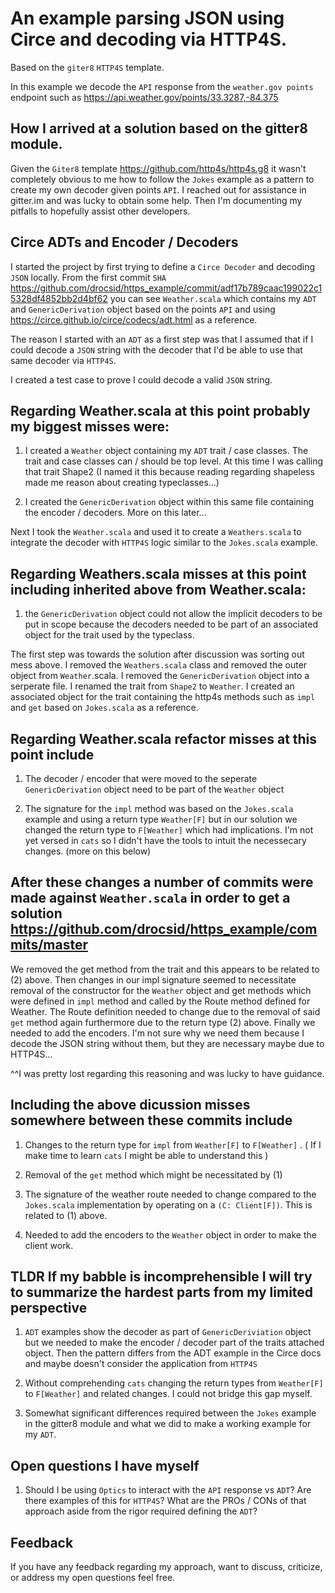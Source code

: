 # An example parsing JSON using Circe and decoding via HTTP4S. 

Based on the `giter8` `HTTP4S` template.

In this example we decode the `API` response from the `weather.gov points` endpoint such as https://api.weather.gov/points/33.3287,-84.375


## How I arrived at a solution based on the gitter8 module.

Given the `Giter8` template https://github.com/http4s/http4s.g8 it wasn't completely obvious to me how to follow the `Jokes` example as a pattern to create my own decoder given points `API`. I reached out for assistance in gitter.im and was lucky to obtain some help. Then I'm documenting my pitfalls to hopefully assist other developers.


## Circe ADTs and Encoder / Decoders

I started the project by first trying to define a `Circe Decoder` and decoding `JSON` locally. From the first commit `SHA` https://github.com/drocsid/https_example/commit/adf17b789caac199022c15328df4852bb2d4bf62 you can see `Weather.scala` which contains my `ADT` and `GenericDerivation` object based on the points `API` and using https://circe.github.io/circe/codecs/adt.html as a reference. 

The reason I started with an `ADT` as a first step was that I assumed that if I could decode a `JSON` string with the decoder that I'd be able to use that same decoder via `HTTP4S`.

I created a test case to prove I could decode a valid `JSON` string.

## Regarding Weather.scala at this point probably my biggest misses were:

1) I created a `Weather` object containing my `ADT` trait / case classes. The trait and case classes can / should be top level. At this time I was calling that trait Shape2 (I named it this because reading regarding shapeless made me reason about creating typeclasses...) 

2) I created the `GenericDerivation` object within this same file containing the encoder / decoders. More on this later...

Next I took the `Weather.scala` and used it to create a `Weathers.scala` to integrate the decoder with `HTTP4S` logic similar to the `Jokes.scala` example.


## Regarding Weathers.scala misses at this point including inherited above from Weather.scala:

1) the `GenericDerivation` object could not allow the implicit decoders to be put in scope because the decoders needed to be part of an associated object for the trait used by the typeclass. 


The first step was towards the solution after discussion was sorting out mess above. I removed the `Weathers.scala` class and removed the outer object from `Weather`.scala. I removed the `GenericDerivation` object into a serperate file. I renamed the trait from `Shape2` to `Weather`. I created an associated object for the trait containing the http4s methods such as `impl` and `get` based on `Jokes.scala` as a reference.


## Regarding Weather.scala refactor misses at this point include

1) The decoder / encoder that were moved to the seperate `GenericDerivation` object need to be part of the `Weather` object

2) The signature for the `impl` method was based on the `Jokes.scala` example and using a return type `Weather[F]` but in our solution we changed the return type to `F[Weather]` which had implications. I'm not yet versed in `cats` so I didn't have the tools to intuit the necessecary changes. (more on this below)



## After these changes a number of commits were made against `Weather.scala` in order to get a solution https://github.com/drocsid/https_example/commits/master

We removed the get method from the trait and this appears to be related to (2) above. Then changes in our impl signature seemed to necessitate removal of the constructor for the `Weather` object and get methods which were defined in `impl` method and called by the Route method defined for Weather. The Route definition needed to change due to the removal of said `get` method again furthermore due to the return type (2) above. Finally we needed to add the encoders. I'm not sure why we need them because I decode the JSON string without them, but they are necessary maybe due to HTTP4S... 

^^I was pretty lost regarding this reasoning and was lucky to have guidance.


## Including the above dicussion misses somewhere between these commits include

1) Changes to the return type for `impl` from `Weather[F]` to `F[Weather]` . ( If I make time to learn `cats` I might be able to understand this )

2) Removal of the `get` method which might be necessitated by (1)

3) The signature of the weather route needed to change compared to the `Jokes.scala` implementation by operating on a `(C: Client[F])`. This is related to (1) above.

4) Needed to add the encoders to the `Weather` object in order to make the client work.



## TLDR If my babble is incomprehensible I will try to summarize the hardest parts from my limited perspective

1) `ADT` examples show the decoder as part of `GenericDeriviation` object but we needed to make the encoder / decoder part of the traits attached object. Then the pattern differs from the ADT example in the Circe docs and maybe doesn't consider the application from `HTTP4S`

2) Without comprehending `cats` changing the return types from `Weather[F]` to `F[Weather]` and related changes. I could not bridge this gap myself.

3) Somewhat significant differences required between the `Jokes` example in the gitter8 module and what we did to make a working example for my `ADT`.


## Open questions I have myself

1) Should I be using `Optics` to interact with the `API` response vs `ADT`? Are there examples of this for `HTTP4S`? What are the PROs / CONs of that approach aside from the rigor required defining the `ADT`?

## Feedback

If you have any feedback regarding my approach, want to discuss, criticize, or address my open questions feel free.






